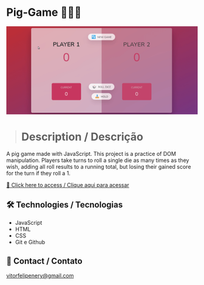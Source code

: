 # Pig-Game 🎲🎲🎲

![preview](./.github/preview.gif)

> # Description / Descrição

A pig game made with JavaScript. This project is a practice of DOM manipulation.
Players take turns to roll a single die as many times as they wish, adding all roll results to a running total, but losing their gained score for the turn if they roll a 1.

[🔗 Click here to access / Clique aqui para acessar](https://pig-game-vitorfnery.netlify.app/)

## 🛠️ Technologies / Tecnologias

- JavaScript
- HTML
- CSS
- Git e Github

## 📣 Contact / Contato

vitorfelipenery@gmail.com
